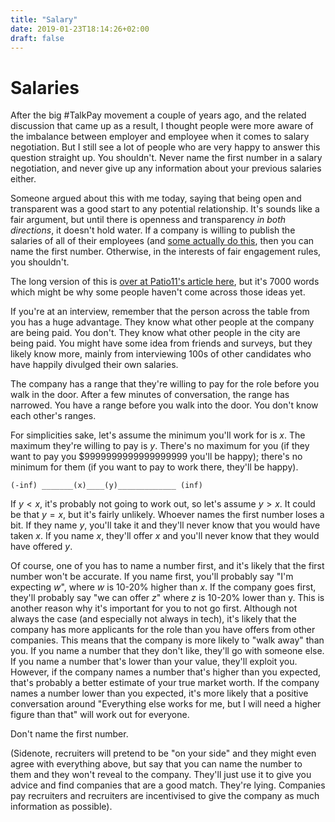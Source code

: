 ```yaml
---
title: "Salary"
date: 2019-01-23T18:14:26+02:00
draft: false
---
```


# Salaries

After the big #TalkPay movement a couple of years ago, and the related discussion that came up as a result, I thought people were more aware of the imbalance between employer and employee when it comes to salary negotiation. But I still see a lot of people who are very happy to answer this question straight up. You shouldn't. Never name the first number in a salary negotiation, and never give up any information about your previous salaries either.

Someone argued about this with me today, saying that being open and transparent was a good start to any potential relationship. It's sounds like a fair argument, but until there is openness and transparency *in both directions*, it doesn't hold water. If a company is willing to publish the salaries of all of their employees (and [some actually do this](https://open.buffer.com/transparent-salaries/), then you can name the first number. Otherwise, in the interests of fair engagement rules, you shouldn't. 

The long version of this is [over at Patio11's article here](https://www.kalzumeus.com/2012/01/23/salary-negotiation/), but it's 7000 words which might be why some people haven't come across those ideas yet.

If you're at an interview, remember that the person across the table from you has a huge advantage. They know what other people at the company are being paid. You don't. They know what other people in the city are being paid. You might have some idea from friends and surveys, but they likely know more, mainly from interviewing 100s of other candidates who have happily divulged their own salaries.

The company has a range that they're willing to pay for the role before you walk in the door. After a few minutes of conversation, the range has narrowed. You have a range before you walk into the door. You don't know each other's ranges.

For simplicities sake, let's assume the minimum you'll work for is $x$. The maximum they're willing to pay is $y$. There's no maximum for you (if they want to pay you $9999999999999999999 you'll be happy); there's no minimum for them (if you want to pay to work there, they'll be happy). 

```
(-inf) _______(x)____(y)_____________ (inf)
```

If $y < x$, it's probably not going to work out, so let's assume $y > x$. It could be that $y=x$, but it's fairly unlikely. Whoever names the first number loses a bit. If they name $y$, you'll take it and they'll never know that you would have taken $x$. If you name $x$, they'll offer $x$ and you'll never know that they would have offered $y$. 

Of course, one of you has to name a number first, and it's likely that the first number won't be accurate. If you name first, you'll probably say "I'm expecting $w$", where $w$ is 10-20% higher than $x$. If the company goes first, they'll probably say "we can offer $z$" where $z$ is 10-20% lower than y. This is another reason why it's important for you to not go first. Although not always the case (and especially not always in tech), it's likely that the company has more applicants for the role than you have offers from other companies. This means that the company is more likely to "walk away" than you. If you name a number that they don't like, they'll go with someone else. If you name a number that's lower than your value, they'll exploit you. However, if the company names a number that's higher than you expected, that's probably a better estimate of your true market worth. If the company names a number lower than you expected, it's more likely that a positive conversation around "Everything else works for me, but I will need a higher figure than that" will work out for everyone.

Don't name the first number.

(Sidenote, recruiters will pretend to be "on your side" and they might even agree with everything above, but say that you can name the number to them and they won't reveal to the company. They'll just use it to give you advice and find companies that are a good match. They're lying. Companies pay recruiters and recruiters are incentivised to give the company as much information as possible).



